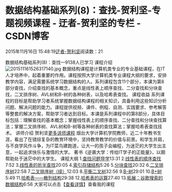 
# 数据结构基础系列(8)：查找-贺利坚-专题视频课程 - 迂者-贺利坚的专栏 - CSDN博客

2015年11月16日 15:48:19[迂者-贺利坚](https://me.csdn.net/sxhelijian)阅读数：21


数据结构基础系列(8)：查找—9138人已学习
课程介绍
![201511161526317140.jpg](https://img-bss.csdn.net/201511161526317140.jpg)
数据结构课程是计算机类专业的专业基础课程，在IT人才培养中，起着重要的作用。课程按照大学计算机类专业课程大纲的要求，安排教学内容，满足需要系统学习数据结构的人。系列课程包含11个部分，本课为第8部分查找，介绍查找的基本概念，重点是线性表上顺序查找、二分查找和分块查找，二叉排序树、AVL树和B-树的各种树表，以及哈希表查找。
课程收益
系列课程的目标是帮助学习者系统掌握数据结构课程的相关知识，具备利用这些知识分析问题、解决问题的能力。课程提供视频、课件、例程、自测、实践要求、参考解答等整套的解决方案，帮助学习者达到目标。本课是系列课程中的第8部分，具体目标包括：理解查找的基本概念；掌握线性表上的顺序查找、二分查找和分块查找算法；掌握二叉排序树、AVL树和B-树等各种树表的查找算法；掌握哈希表查找技术。
讲师介绍
贺利坚[更多讲师课程](https://edu.csdn.net/lecturer/82?utm_source=blog2edu)
烟台大学计算机学院教师，近二十年教书生涯，看出了在错综复杂的教育环境中，坚持教育教学的价值与前景。和学生并肩，与不良学风作斗争，为IT菜鸟建跑道，让大一的孩子会编程，为迷茫的大学生出主意，一起追求快乐与激情的大学。
著书《逆袭大学：传给IT学子的正能量》，以期帮助处于迷茫中的大学生。
课程大纲
1.[查找问题导学](https://edu.csdn.net/course/play/1669/25725?utm_source=blog2edu)13:31
2.[线性表的顺序查找](https://edu.csdn.net/course/play/1669/25726?utm_source=blog2edu)7:52
3.[线性表的折半查找](https://edu.csdn.net/course/play/1669/25727?utm_source=blog2edu)20:05
4.[索引存储结构](https://edu.csdn.net/course/play/1669/25728?utm_source=blog2edu)5:26
5.[分块查找](https://edu.csdn.net/course/play/1669/25729?utm_source=blog2edu)20:32
6.[二叉排序树](https://edu.csdn.net/course/play/1669/25730?utm_source=blog2edu)22:58
7.[二叉排序树（续）](https://edu.csdn.net/course/play/1669/25731?utm_source=blog2edu)12:03
8.[平衡二叉树](https://edu.csdn.net/course/play/1669/25732?utm_source=blog2edu)32:56
9.[B-树](https://edu.csdn.net/course/play/1669/25733?utm_source=blog2edu)29:01
10.[B+树](https://edu.csdn.net/course/play/1669/25734?utm_source=blog2edu)5:49
11.[哈希表——散列结构](https://edu.csdn.net/course/play/1669/25735?utm_source=blog2edu)29:38
12.[哈希表的运算](https://edu.csdn.net/course/play/1669/25736?utm_source=blog2edu)27:40
13.[拓展：谷歌搜索的数据结构](https://edu.csdn.net/course/play/1669/25737?utm_source=blog2edu)6:56
大家可以点击【[查看详情](https://edu.csdn.net/course/detail/1669?utm_source=blog2edu)】查看我的课程

